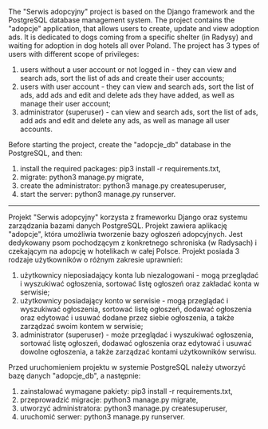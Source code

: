 The "Serwis adopcyjny" project is based on the Django framework and the PostgreSQL database management system.
The project contains the "adopcje" application, that allows users to create, update and view adoption ads. It is dedicated to dogs coming from a specific shelter (in Radysy) and waiting for adoption in dog hotels all over Poland.
The project has 3 types of users with different scope of privileges:
1. users without a user account or not logged in - they can view and search ads, sort the list of ads and create their user accounts;
2. users with user account - they can view and search ads, sort the list of ads, add ads and edit and delete ads they have added, as well as manage their user account;
3. administrator (superuser) - can view and search ads, sort the list of ads, add ads and edit and delete any ads, as well as manage all user accounts.

Before starting the project, create the "adopcje_db" database in the PostgreSQL, and then:
1. install the required packages: pip3 install -r requirements.txt,
2. migrate: python3 manage.py migrate,
3. create the administrator: python3 manage.py createsuperuser,
4. start the server: python3 manage.py runserver.

----------------------------------------------------------------------------------------------------------------------------------------------

Projekt "Serwis adopcyjny" korzysta z frameworku Django oraz systemu zarządzania bazami danych PostgreSQL.
Projekt zawiera aplikację "adopcje", która umożliwia tworzenie bazy ogłoszeń adopcyjnych. Jest dedykowany psom pochodzącym z konkretnego schroniska (w Radysach) i czekającym na adopcję w hotelikach w całej Polsce.
Projekt posiada 3 rodzaje użytkowników o różnym zakresie uprawnień:
1. użytkownicy nieposiadający konta lub niezalogowani - mogą przeglądać i wyszukiwać ogłoszenia, sortować listę ogłoszeń oraz zakładać konta w serwisie;
2. użytkownicy posiadający konto w serwisie - mogą przeglądać i wyszukiwać ogłoszenia, sortować listę ogłoszeń, dodawać ogłoszenia oraz edytować i usuwać dodane przez siebie ogłoszenia, a także zarządzać swoim kontem w serwisie;
3. administrator (superuser) - może przeglądać i wyszukiwać ogłoszenia, sortować listę ogłoszeń, dodawać ogłoszenia oraz edytować i usuwać dowolne ogłoszenia, a także zarządzać kontami użytkowników serwisu.

Przed uruchomieniem projektu w systemie PostgreSQL należy utworzyć bazę danych "adopcje_db", a następnie:
1. zainstalować wymagane pakiety: pip3 install -r requirements.txt,
2. przeprowadzić migracje: python3 manage.py migrate,
3. utworzyć administratora: python3 manage.py createsuperuser,
4. uruchomić serwer: python3 manage.py runserver.
